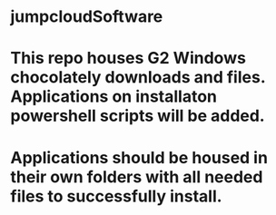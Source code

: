 # jumpcloudSoftware
# This repo houses G2 Windows chocolately downloads and files. Applications on installaton powershell scripts will be added.
# Applications should be housed in their own folders with all needed files to successfully install.
